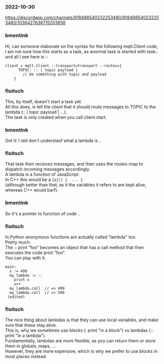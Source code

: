 ### 2022-10-30
https://discordapp.com/channels/918498540232253480/918498540232253483/1036427638715203656

### bmentink
Hi, can someone elaborate on the syntax for the following mqtt.Client code, I am not sure how this starts as a task, as anormal task is started with task::  and all I see here is ::  
```
client = mqtt.Client --transport=transport --routes={
      TOPIC: :: | topic payload |
        // Do something with topic and payload
    }
```
### floitsch
This, by itself, doesn't start a task yet.  
All this does, is tell the client that it should route messages to TOPIC to the lambda (:: | topic payload | ...).  
The task is only created when you call client.start.  

### bmentink
Got it: I stiil don't understanf what a lambda is ..  

### floitsch
That task then receives messages, and then uses the routes-map to dispatch incoming messages accordingly.  
A lambda is a function of JavaScript.  
In C++ this would be a `[&]() {  ... }`  
(although better than that, as it the variables it refers to are kept alive, whereas C++ would barf).  

### bmentink
So it's a pointer to function of code ..  

### floitsch
In Python anonymous functions are actually called "lambda" too.  
Pretty much.  
The :: print "foo" becomes an object that has a call method that then executes the code print "foo".  
You can play with it:  
```
main:
  x := 499
  my_lambda := ::
    print x
    x++
  my_lambda.call  // => 499
  my_lambda.call  // => 500
 (edited)
```

### floitsch
The nice thing about lambdas is that they can use local variables, and make sure that these stay alive.  
This is, why we sometimes use blocks (: print "in a block") vs lambdas (:: print "in a lambda").  
Fundamentally, lambdas are more flexible, as you can return them or store them in globals, maps, ...  
However, they are more expensive, which is why we prefer to use blocks in most places instead.